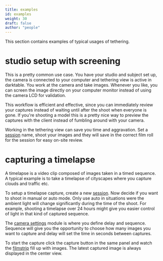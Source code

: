 ```yaml
---
title: examples
id: examples
weight: 30
draft: false
author: "people"
---
```


This section contains examples of typical usages of tethering.

# studio setup with screening

This is a pretty common use case. You have your studio and subject set up, the camera is connected to your computer and tethering view is active in darktable. You work at the camera and take images. Whenever you like, you can screen the image directly on your computer monitor instead of using the camera LCD for validation.

This workflow is efficient and effective, since you can immediately review your captures instead of waiting until after the shoot when everyone is gone. If you're shooting a model this is a pretty nice way to preview the captures with the client instead of fumbling around with your camera.

Working in the tethering view can save you time and aggravation. Set a [session](../module-reference/utility-modules/tethering/session.md) name, shoot your images and they will save in the correct film roll for the session for easy on-site review. 

# capturing a timelapse

A timelapse is a video clip composed of images taken in a timed sequence. A typical example is to take a timelapse of cityscapes where you capture clouds and traffic etc.

To setup a timelapse capture, create a new [session](../module-reference/utility-modules/tethering/session.md). Now decide if you want to shoot in manual or auto mode. Only use auto in situations were the ambient light will change significantly during the time of the shoot. For example, shooting a timelapse over 24 hours might give you easier control of light in that kind of captured sequence.

The [camera settings](../module-reference/utility-modules/tethering/camera-settings.md) module is where you define delay and sequence. Sequence will give you the opportunity to choose how many images you want to capture and delay will set the time in seconds between captures.

To start the capture click the capture button in the same panel and watch the [filmstrip](../module-reference/utility-modules/shared/filmstrip.md) fill up with images. The latest captured image is always displayed in the center view. 
